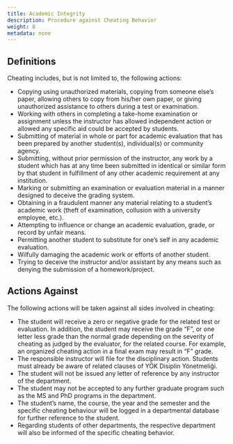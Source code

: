 ```yaml
---
title: Academic Integrity
description: Procedure against Cheating Behavior
weight: 8
metadata: none
---
```


## Definitions

Cheating includes, but is not limited to, the following actions:

- Copying using unauthorized materials, copying from someone else’s paper,
  allowing others to copy from his/her own paper, or giving unauthorized
  assistance to others during a test or examination.
- Working with others in completing a take-home examination or assignment unless
  the instructor has allowed independent action or allowed any specific aid
  could be accepted by students.
- Submitting of material in whole or part for academic evaluation that has been
  prepared by another student(s), individual(s) or community agency.
- Submitting, without prior permission of the instructor, any work by a student
  which has at any time been submitted in identical or similar form by that
  student in fulfillment of any other academic requirement at any institution.
- Marking or submitting an examination or evaluation material in a manner
  designed to deceive the grading system.
- Obtaining in a fraudulent manner any material relating to a student’s academic
  work (theft of examination, collusion with a university employee, etc.).
- Attempting to influence or change an academic evaluation, grade, or record by
  unfair means.
- Permitting another student to substitute for one’s self in any academic
  evaluation.
- Wilfully damaging the academic work or efforts of another student.
- Trying to deceive the instructor and/or assistant by any means such as denying
  the submission of a homework/project.

## Actions Against

The following actions will be taken against all sides involved in cheating:

- The student will receive a zero or negative grade for the related test or
  evaluation. In addition, the student may receive the grade “F”, or one letter
  less grade than the normal grade depending on the severity of cheating as
  judged by the evaluator, for the related course. For example, an organized
  cheating action in a final exam may result in “F” grade.
- The responsible instructor will file for the disciplinary action. Students
  must already be aware of related clauses of YÖK Disiplin Yönetmeliği.
- The student will not be issued any letter of reference by any instructor of
  the department.
- The student may not be accepted to any further graduate program such as the MS
  and PhD programs in the department.
- The student’s name, the course, the year and the semester and the specific
  cheating behaviour will be logged in a departmental database for further
  reference to the student.
- Regarding students of other departments, the respective department will also
  be informed of the specific cheating behavior.
